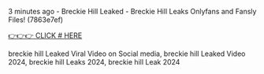 3 minutes ago - Breckie Hill Leaked - Breckie Hill Leaks Onlyfans and Fansly Files! (7863e7ef)


[👉👉👉 CLICK # HERE](https://short.mgapps.site/a68459)


breckie hill Leaked Viral Video on Social media, breckie hill Leaked Video 2024, breckie hill Leaks 2024, breckie hill Leak 2024
